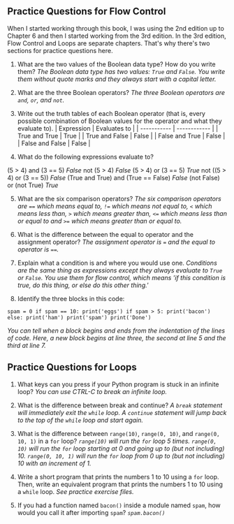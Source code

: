 <h2>Practice Questions for Flow Control</h2>

When I started working through this book, I was using the 2nd edition up to Chapter 6 and then I started working from the 3rd edition. In the 3rd edition, Flow Control and Loops are separate chapters. That's why there's two sections for practice questions here.

1. What are the two values of the Boolean data type? How do you write them?
*The Boolean data type has two values: `True` and `False`. You write them without quote marks and they always start with a capital letter.*

2. What are the three Boolean operators?
*The three Boolean operators are `and`, `or`, and `not`.*

3. Write out the truth tables of each Boolean operator (that is, every possible combination of Boolean values for the operator and what they evaluate to).
| Expression | Evaluates to |
| ----------- | ------------ |
| True and True | True |
| True and False | False |
| False and True | False |
| False and False | False |

4. What do the following expressions evaluate to?

(5 > 4) and (3 == 5) *False*
not (5 > 4) *False*
(5 > 4) or (3 == 5) *True*
not ((5 > 4) or (3 == 5)) *False*
(True and True) and (True == False) *False*
(not False) or (not True) *True*

5. What are the six comparison operators?
*The six comparison operators are `==` which means equal to, `!=` which means not equal to, `<` which means less than, `>` which means greater than, `<=` which means less than or equal to and `>=` which means greater than or equal to.*

6. What is the difference between the equal to operator and the assignment operator?
*The assignment operator is `=` and the equal to operator is `==`.*

7. Explain what a condition is and where you would use one.
*Conditions are the same thing as expressions except they always evaluate to `True` or `False`. You use them for flow control, which means 'if this condition is true, do this thing, or else do this other thing.'*

8. Identify the three blocks in this code:

`spam = 0
if spam == 10:
    print('eggs')
    if spam > 5:
        print('bacon')
    else:
        print('ham')
    print('spam')
print('Done')`

*You can tell when a block begins and ends from the indentation of the lines of code. Here, a new block begins at line three, the second at line 5 and the third at line 7.*

<h2>Practice Questions for Loops</h2>

1. What keys can you press if your Python program is stuck in an infinite loop?
*You can use CTRL-C to break an infinite loop.*

2. What is the difference between break and continue?
*A `break` statement will immediately exit the `while` loop. A `continue` statement will jump back to the top of the `while` loop and start again.*

3. What is the difference between `range(10)`, `range(0, 10)`, and `range(0, 10, 1)` in a `for` loop?
*`range(10)` will run the `for` loop 5 times. `range(0, 10)` will run the `for` loop starting at 0 and going up to (but not including) 10. `range(0, 10, 1)` will run the `for` loop from 0 up to (but not including) 10 with an increment of 1.*

4. Write a short program that prints the numbers 1 to 10 using a `for` loop. Then, write an equivalent program that prints the numbers 1 to 10 using a `while` loop.
*See practice exercise files.*

5. If you had a function named `bacon()` inside a module named `spam`, how would you call it after importing `spam`?
*`spam.bacon()`*